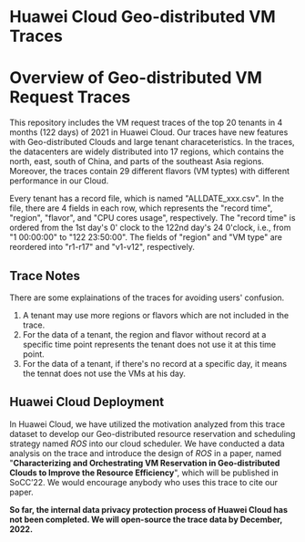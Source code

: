 # Huawei Cloud Geo-distributed VM Traces
# Overview of Geo-distributed VM Request Traces
This repository includes the VM request traces of the top 20 tenants in 4 months (122 days) of 2021 in Huawei Cloud. Our traces have new features with Geo-distributed Clouds and large tenant characeteristics. In the traces, the datacenters are widely distributed into 17 regions, which contains the north, east, south of China, and parts of the southeast Asia regions. Moreover, the traces contain 29 different flavors (VM typtes) with different performance in our Cloud. 

Every tenant has a record file, which is named "ALLDATE_xxx.csv". In the file, there are 4 fields in each row, which represents the "record time", "region", "flavor", and "CPU cores usage", respectively. The "record time" is ordered from the 1st day's 0' clock to the 122nd day's 24 0'clock, i.e., from "1 00:00:00" to "122 23:50:00". The fields of "region" and "VM type" are reordered into "r1-r17" and "v1-v12", respectively.

## Trace Notes
There are some explainations of the traces for avoiding users' confusion.
1. A tenant may use more regions or flavors which are not included in the trace.
2. For the data of a tenant, the region and flavor without record at a specific time point represents the tenant does not use it at this time point.
3. For the data of a tenant, if there's no record at a specific day, it means the tennat does not use the VMs at his day.

## Huawei Cloud Deployment
In Huawei Cloud, we have utilized the motivation analyzed from this trace dataset to develop our Geo-distributed resource reservation and scheduling strategy named _ROS_ into our cloud scheduler. We have conducted a data analysis on the trace and introduce the design of _ROS_ in a paper, named "**Characterizing and Orchestrating VM Reservation in
Geo-distributed Clouds to Improve the Resource Efficiency**", which will be published in SoCC’22. We would encourage anybody who uses this trace to cite our paper.

**So far, the internal data privacy protection process of Huawei Cloud has not been completed. We will open-source the trace data by December, 2022.**

